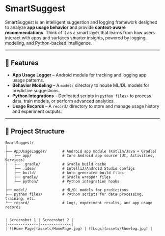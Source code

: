 # SmartSuggest  

SmartSuggest is an intelligent suggestion and logging framework designed to analyze **app usage behavior** and provide **context-aware recommendations**. Think of it as a smart layer that learns from how users interact with apps and surfaces smarter insights, powered by logging, modeling, and Python-backed intelligence.  

---

## 🚀 Features  
- **App Usage Logger** – Android module for tracking and logging app usage patterns.  
- **Behavior Modeling** – A `model/` directory to house ML/DL models for predictive suggestions.  
- **Python Integrations** – Dedicated scripts in `python files/` to process data, train models, or perform advanced analytics.  
- **Usage Records** – A `record/` directory to store and manage usage history and experiment outputs.  

---

## 📂 Project Structure  

```plaintext
SmartSuggest/
│
├── AppUsageLogger/       # Android app module (Kotlin/Java + Gradle)
│   ├── app/              # Core Android app source (UI, Activities, Services)
│   ├── .gradle/          # Gradle build cache
│   ├── .idea/            # IntelliJ/Android Studio configs
│   ├── build/            # Auto-generated build files
│   ├── gradle/           # Gradle wrapper files
│   └── python/           # Python integration hooks
│
├── model/                # ML/DL models for predictions
├── python files/         # Python scripts for data processing, training, etc.
└── record/               # Logs, experiment results, and app usage records


| Screenshot 1 | Screenshot 2 |
|--------------|--------------|
| ![Home Page](assets/HomePage.jpg) | ![Logs](assets/Showlog.jpg) |